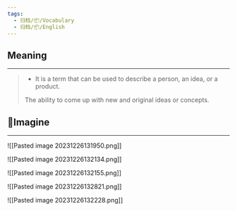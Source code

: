 ```yaml
---
tags:
  - 归档/📦/Vocabulary
  - 归档/📦/English
---
```


## Meaning

---

> - It is a term that can be used to describe a person, an idea, or a product.
>
> The ability to come up with new and original ideas or concepts.

## 💭Imagine

---

![[Pasted image 20231226131950.png]]

![[Pasted image 20231226132134.png]]

![[Pasted image 20231226132155.png]]

![[Pasted image 20231226132821.png]]

![[Pasted image 20231226132228.png]]
